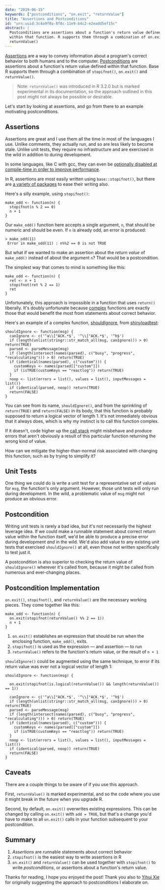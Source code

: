 ```yaml
---
date: "2019-06-15"
keywords: ["postconditions", "on.exit", "returnValue"]
title: "Assertions and Postconditions"
id: "urn:uuid:3c4a9f0a-8f8c-11e9-b4c2-e2eadd5ef15c"
abstract: |
  Postconditions are assertions about a function's return value defined
  within that function. R supports them through a combination of on.exit() and
  returnValue()
---
```


[Assertions][assertions] are a way to convey information about a program's
correct behavior to both humans and to the computer.
[Postconditions][postconditions] are assertions about a function's return value
defined within that function. Base R supports them through a combination of
`stopifnot()`, `on.exit()` and `returnValue()`.

> Note: `returnValue()` was introduced in R 3.2.0 but is marked experimental in
its documentation, so the approach outlined in this post might not always be
possible or desirable.

Let's start by looking at assertions, and go from there to an example motivating
postconditions.

## Assertions

Assertions are great and I use them all the time in most of the languages I use.
Unlike comments, they actually run, and so are less likely to become stale.
Unlike unit tests, they require no infrastructure and are exercised in the wild
in addition to during development.

In some languages, like C with gcc, they can even be [optionally disabled at
compile-time in order to improve performance][gcc-ndebug].

In R, assertions are most easily written using `base::stopifnot()`, but
there are [a variety of packages][assert-packages] to ease their writing also.

Here's a silly example, using `stopifnot()`:

~~~{.r}
make_odd <- function(n) {
  stopifnot(n % 2 == 0)
  n + 1
}
~~~

Our `make_odd()` function here accepts a single argument, `n`, that should be
numeric and should be even. If `n` is already odd, an error is produced:

~~~
> make_odd(11)
 Error in make_odd(11) : n%%2 == 0 is not TRUE
~~~

But what if we wanted to make an assertion about the *return value* of
`make_odd()` instead of about the argument `n`? That would be a postcondition.

The simplest way that comes to mind is something like this:

~~~{.r}
make_odd <- function(n) {
  ret <- n + 1
  stopifnot(ret % 2 == 1)
  ret
}
~~~

Unfortunately, this approach is impossible in a function that uses `return()`
liberally. It's doubly unfortunate because [complex][cyclomatic-complexity]
functions are exactly those that would benefit the most from statements about
correct behavior.

Here's an example of a complex function, [shouldIgnore][shouldIgnore], from
[shinyloadtest][shinyloadtest]:

~~~{.r}
shouldIgnore <- function(msg) {
  canIgnore <- c('^a\\["ACK.*$', '^\\["ACK.*$', '^h$')
  if (length(unlist(stringr::str_match_all(msg, canIgnore))) > 0) return(TRUE)
  parsed <- parseMessage(msg)
  if (length(intersect(names(parsed), c("busy", "progress", "recalculating"))) > 0) return(TRUE)
  if (identical(names(parsed), c("custom"))) {
    customKeys <- names(parsed[["custom"]])
    if (isTRUE(customKeys == "reactlog")) return(TRUE)
  }
  noop <- list(errors = list(), values = list(), inputMessages = list())
  if (identical(parsed, noop)) return(TRUE)
  return(FALSE)
}
~~~

You can see from its name, `shouldIgnore()`, and from the sprinkling of
`return(TRUE)` and `return(FALSE)` in its body, that this function is probably
supposed to return a logical vector of length 1. It's not immediately obvious
that it always does, which is why my instinct is to call this function complex.

If it doesn't, code higher up the [call stack][call-stack] might misbehave and
produce errors that aren't obviously a result of this particular function
returning the wrong kind of value.

How can we mitigate the higher-than-normal risk associated with changing this
function, such as by trying to simplify it?

## Unit Tests

One thing we could do is write a unit test for a representative set of values
for `msg`, the function's only argument. However, those unit tests will only run
during development. In the wild, a problematic value of `msg` might not produce
an obvious error.

## Postcondition

Writing unit tests is rarely a bad idea, but it's not necessarily the highest
leverage idea. If we could make a runnable statement about correct return value
within the function itself, we'd be able to produce a precise error during
development *and* in the wild. We'd also add value to any existing unit tests
that exercised `shouldIgnore()` at all, even those not written specifically to
test just it.

A postcondition is also superior to checking the return value of
`shouldIgnore()` wherever it's called from, because it might be called from
numerous and ever-changing places.

## Postcondition Implementation

`on.exit()`, `stopifnot()`, and `returnValue()` are the necessary working
pieces. They come together like this:

~~~{.r}
make_odd <- function(n) {
  on.exit(stopifnot(returnValue() %% 2 == 1))
  n + 1
}
~~~

1. `on.exit()` establishes an expression that should be run when the enclosing function, `make_odd()`, exits.
1. `stopifnot()` is used as the expression &mdash; and assertion &mdash; to run
1. `returnValue()` refers to the function's return value, or the result of `n + 1`

`shouldIgnore()` could be augmented using the same technique, to error if its return
value was ever not a logical vector of length 1:

~~~{.r}
shouldIgnore <- function(msg) {

  on.exit(stopifnot(is.logical(returnValue()) && length(returnValue()) == 1))

  canIgnore <- c('^a\\["ACK.*$', '^\\["ACK.*$', '^h$')
  if (length(unlist(stringr::str_match_all(msg, canIgnore))) > 0) return(TRUE)
  parsed <- parseMessage(msg)
  if (length(intersect(names(parsed), c("busy", "progress", "recalculating"))) > 0) return(TRUE)
  if (identical(names(parsed), c("custom"))) {
    customKeys <- names(parsed[["custom"]])
    if (isTRUE(customKeys == "reactlog")) return(TRUE)
  }
  noop <- list(errors = list(), values = list(), inputMessages = list())
  if (identical(parsed, noop)) return(TRUE)
  return(FALSE)
}
~~~

## Caveats

There are a couple things to be aware of if you use this approach.

First, `returnValue()` is marked experimental, and so the code where you use it
might break in the future when you upgrade R.

Second, by default, `on.exit()` overwrites existing expressions. This can be
changed by calling `on.exit()` with `add = TRUE`, but that's a change you'd have
to make to all `on.exit()` calls in your function subsequent to your
postcondition.

## Summary

1. *Assertions* are runnable statements about correct behavior
1. `stopifnot()` is the easiest way to write assertions in R
1. `on.exit()` and `returnValue()` can be used together with `stopifnot()` to write *postconditions*, or assertions about a function's return value.

Thanks for reading, I hope you enjoyed the post! Thank you also to [Yihui
Xie][yihui] for originally suggesting the approach to postconditions I
elaborate on.

[assertions]: https://en.wikipedia.org/wiki/Assertion_(software_development)
[postconditions]: https://en.wikipedia.org/wiki/Postcondition
[gcc-ndebug]: https://codeyarns.com/2015/03/16/how-to-disable-assert-in-gcc/
[assert-packages]: https://www.r-bloggers.com/the-state-of-assertions-in-r/
[cyclomatic-complexity]: https://en.wikipedia.org/wiki/Cyclomatic_complexity
[shouldIgnore]: https://github.com/rstudio/shinyloadtest/blob/7572a292e21d63a73dbf6de403e2537b72f65240/R/shiny-recorder.R#L165-L177
[shinyloadtest]: https://github.com/rstudio/shinyloadtest/
[call-stack]: https://en.wikipedia.org/wiki/Call_stack 
[yihui]: https://yihui.name/en/
